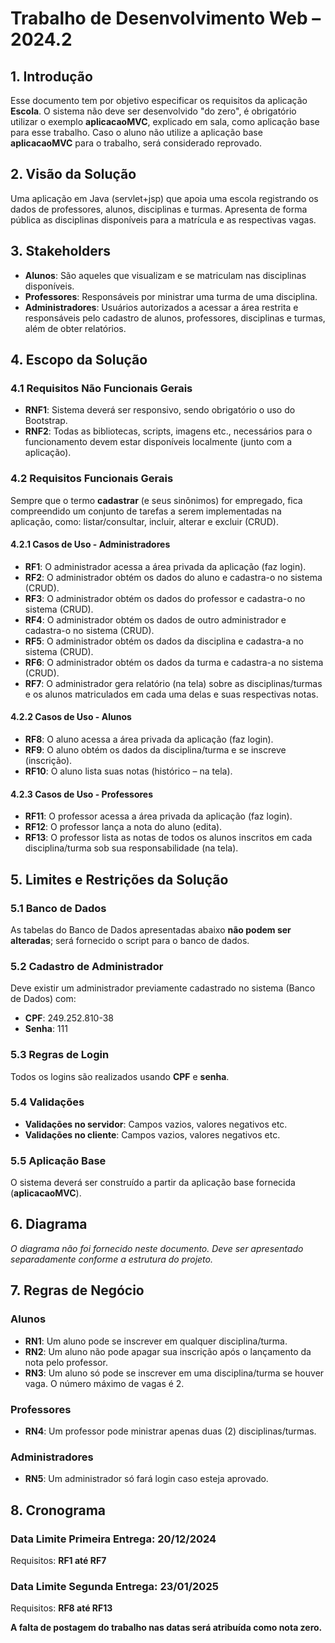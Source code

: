 # Trabalho de Desenvolvimento Web – 2024.2

## 1. Introdução

Esse documento tem por objetivo especificar os requisitos da aplicação **Escola**. O sistema não deve ser desenvolvido "do zero", é obrigatório utilizar o exemplo **aplicacaoMVC**, explicado em sala, como aplicação base para esse trabalho. Caso o aluno não utilize a aplicação base **aplicacaoMVC** para o trabalho, será considerado reprovado.

## 2. Visão da Solução

Uma aplicação em Java (servlet+jsp) que apoia uma escola registrando os dados de professores, alunos, disciplinas e turmas. Apresenta de forma pública as disciplinas disponíveis para a matrícula e as respectivas vagas.

## 3. Stakeholders

- **Alunos**: São aqueles que visualizam e se matriculam nas disciplinas disponíveis.
- **Professores**: Responsáveis por ministrar uma turma de uma disciplina.
- **Administradores**: Usuários autorizados a acessar a área restrita e responsáveis pelo cadastro de alunos, professores, disciplinas e turmas, além de obter relatórios.

## 4. Escopo da Solução

### 4.1 Requisitos Não Funcionais Gerais

- **RNF1**: Sistema deverá ser responsivo, sendo obrigatório o uso do Bootstrap.
- **RNF2**: Todas as bibliotecas, scripts, imagens etc., necessários para o funcionamento devem estar disponíveis localmente (junto com a aplicação).

### 4.2 Requisitos Funcionais Gerais

Sempre que o termo **cadastrar** (e seus sinônimos) for empregado, fica compreendido um conjunto de tarefas a serem implementadas na aplicação, como: listar/consultar, incluir, alterar e excluir (CRUD).

#### 4.2.1 Casos de Uso - Administradores

- **RF1**: O administrador acessa a área privada da aplicação (faz login).
- **RF2**: O administrador obtém os dados do aluno e cadastra-o no sistema (CRUD).
- **RF3**: O administrador obtém os dados do professor e cadastra-o no sistema (CRUD).
- **RF4**: O administrador obtém os dados de outro administrador e cadastra-o no sistema (CRUD).
- **RF5**: O administrador obtém os dados da disciplina e cadastra-a no sistema (CRUD).
- **RF6**: O administrador obtém os dados da turma e cadastra-a no sistema (CRUD).
- **RF7**: O administrador gera relatório (na tela) sobre as disciplinas/turmas e os alunos matriculados em cada uma delas e suas respectivas notas.

#### 4.2.2 Casos de Uso - Alunos

- **RF8**: O aluno acessa a área privada da aplicação (faz login).
- **RF9**: O aluno obtém os dados da disciplina/turma e se inscreve (inscrição).
- **RF10**: O aluno lista suas notas (histórico – na tela).

#### 4.2.3 Casos de Uso - Professores

- **RF11**: O professor acessa a área privada da aplicação (faz login).
- **RF12**: O professor lança a nota do aluno (edita).
- **RF13**: O professor lista as notas de todos os alunos inscritos em cada disciplina/turma sob sua responsabilidade (na tela).

## 5. Limites e Restrições da Solução

### 5.1 Banco de Dados

As tabelas do Banco de Dados apresentadas abaixo **não podem ser alteradas**; será fornecido o script para o banco de dados.

### 5.2 Cadastro de Administrador

Deve existir um administrador previamente cadastrado no sistema (Banco de Dados) com:

- **CPF**: 249.252.810-38
- **Senha**: 111

### 5.3 Regras de Login

Todos os logins são realizados usando **CPF** e **senha**.

### 5.4 Validações

- **Validações no servidor**: Campos vazios, valores negativos etc.
- **Validações no cliente**: Campos vazios, valores negativos etc.

### 5.5 Aplicação Base

O sistema deverá ser construído a partir da aplicação base fornecida (**aplicacaoMVC**).

## 6. Diagrama

_O diagrama não foi fornecido neste documento. Deve ser apresentado separadamente conforme a estrutura do projeto._

## 7. Regras de Negócio

### Alunos

- **RN1**: Um aluno pode se inscrever em qualquer disciplina/turma.
- **RN2**: Um aluno não pode apagar sua inscrição após o lançamento da nota pelo professor.
- **RN3**: Um aluno só pode se inscrever em uma disciplina/turma se houver vaga. O número máximo de vagas é 2.

### Professores

- **RN4**: Um professor pode ministrar apenas duas (2) disciplinas/turmas.

### Administradores

- **RN5**: Um administrador só fará login caso esteja aprovado.

## 8. Cronograma

### Data Limite Primeira Entrega: **20/12/2024**

Requisitos: **RF1 até RF7**

### Data Limite Segunda Entrega: **23/01/2025**

Requisitos: **RF8 até RF13**

**A falta de postagem do trabalho nas datas será atribuída como nota zero.**
